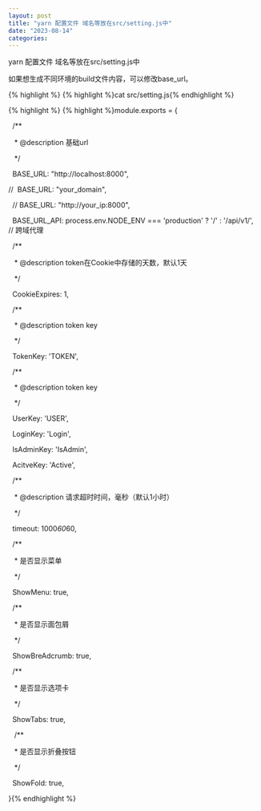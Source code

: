 ```yaml
---
layout: post
title: "yarn 配置文件 域名等放在src/setting.js中"
date: "2023-08-14"
categories: 
---
```

<p>yarn 配置文件 域名等放在src/setting.js中</p>

<p>如果想生成不同环境的build文件内容，可以修改base_url。</p>

{% highlight %}
{% highlight %}cat src/setting.js{% endhighlight %}

{% highlight %}
{% highlight %}module.exports = {

&nbsp; /**

&nbsp;&nbsp; * @description 基础url

&nbsp;&nbsp; */

&nbsp; BASE_URL: &quot;http://localhost:8000&quot;,

//&nbsp; BASE_URL: &quot;your_domain&quot;,

&nbsp; // BASE_URL: &quot;http://your_ip:8000&quot;,

&nbsp; BASE_URL_API: process.env.NODE_ENV === &#39;production&#39; ? &#39;/&#39; : &#39;/api/v1/&#39;,&nbsp; // 跨域代理

&nbsp; /**

&nbsp;&nbsp; * @description token在Cookie中存储的天数，默认1天

&nbsp;&nbsp; */

&nbsp; CookieExpires: 1,

&nbsp; /**

&nbsp;&nbsp; * @description token key

&nbsp;&nbsp; */

&nbsp; TokenKey: &#39;TOKEN&#39;,

&nbsp; /**

&nbsp;&nbsp; * @description token key

&nbsp;&nbsp; */

&nbsp; UserKey: &#39;USER&#39;,

&nbsp; LoginKey: &#39;Login&#39;,

&nbsp; IsAdminKey: &#39;IsAdmin&#39;,

&nbsp; AcitveKey: &#39;Active&#39;,

&nbsp; /**

&nbsp;&nbsp; * @description 请求超时时间，毫秒（默认1小时）

&nbsp;&nbsp; */

&nbsp; timeout: 1000*60*60,

&nbsp; /**

&nbsp;&nbsp; * 是否显示菜单

&nbsp;&nbsp; */

&nbsp; ShowMenu: true,

&nbsp; /**

&nbsp;&nbsp; * 是否显示面包屑

&nbsp;&nbsp; */

&nbsp; ShowBreAdcrumb: true,

&nbsp; /**

&nbsp;&nbsp; * 是否显示选项卡

&nbsp;&nbsp; */

&nbsp; ShowTabs: true,

&nbsp;&nbsp; /**

&nbsp;&nbsp; * 是否显示折叠按钮

&nbsp;&nbsp; */

&nbsp; ShowFold: true,

}{% endhighlight %}

<p>&nbsp;</p>

